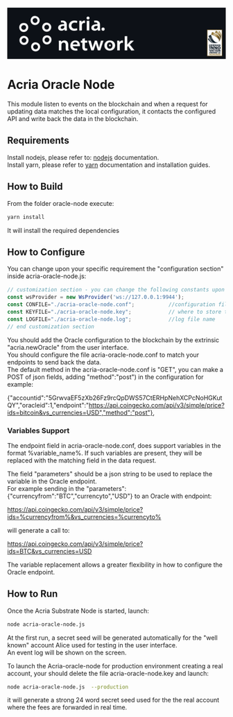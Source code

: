 ![Header](https://github.com/Acria-Network/Acria-Oracle-Node-Qt/blob/main/img/New%20Project.png)

# Acria Oracle Node

This module listen to events on the blockchain and when a request for updating data matches the local configuration, it contacts the configured API and write back the data in the blockchain.  

## Requirements

Install nodejs, please refer to: [nodejs](https://nodejs.dev) documentation.  
Install yarn, please refer to [yarn](https://yarnpkg.com/) documentation and installation guides.  

## How to Build
From the folder oracle-node execute:  
```sh
yarn install  
```
It will install the required dependencies  

## How to Configure

You can change upon your specific requirement the "configuration section" inside  acria-oracle-node.js:  
```js
// customization section - you can change the following constants upon your preferences
const wsProvider = new WsProvider('ws://127.0.0.1:9944');
const CONFILE="./acria-oracle-node.conf";           //configuration file
const KEYFILE="./acria-oracle-node.key";            // where to store the keys
const LOGFILE="./acria-oracle-node.log";            //log file name
// end customization section
```
You should add the Oracle configuration to the blockchain by the extrinsic "acria.newOracle" from the user interface.  
You should configure the file acria-oracle-node.conf to match your endpoints to send back the data.  
The default method in the acria-oracle-node.conf is "GET", you can make a POST of json fields, adding "method":"post") in the configuration  for example:  

{"accountid":"5GrwvaEF5zXb26Fz9rcQpDWS57CtERHpNehXCPcNoHGKutQY","oracleid":1,"endpoint":"https://api.coingecko.com/api/v3/simple/price?ids=bitcoin&vs_currencies=USD","method":"post"},


### Variables Support
The endpoint field in acria-oracle-node.conf, does support variables in the format %variable_name%.
If such variables are present, they will be replaced with the matching field in the data request.

The field "parameters" should be a json string to be used to replace the variable in the Oracle endpoint.  
For example sending in the "parameters":  
{"currencyfrom":"BTC","currencyto","USD"}
to an Oracle with endpoint: 

https://api.coingecko.com/api/v3/simple/price?ids=%currencyfrom%&vs_currencies=%currencyto%  

will generate a call to:  

https://api.coingecko.com/api/v3/simple/price?ids=BTC&vs_currencies=USD  

The variable replacement allows a greater flexibility in how to configure the Oracle endpoint.



## How to Run
Once the Acria Substrate Node is started, launch:  
```sh
node acria-oracle-node.js  
```
At the first run, a secret seed will be generated automatically for the "well known" account Alice used for testing in the user interface.  
An event log will be shown on the screen.  

To launch the Acria-oracle-node for production environment creating a real account, your should delete the file acria-oracle-node.key and launch:  
```sh
node acria-oracle-node.js  --production
```
it will generate a strong 24 word secret seed used for the the real account where the fees are forwarded in real time.






